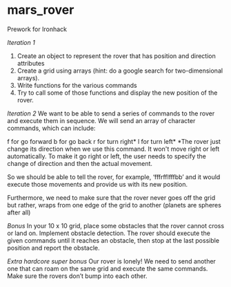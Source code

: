 # mars_rover
Prework for Ironhack

*Iteration 1*
1) Create an object to represent the rover that has position and direction attributes 
2) Create a grid using arrays (hint: do a google search for two-dimensional arrays). 
3) Write functions for the various commands 
4) Try to call some of those functions and display the new position of the rover.

*Iteration 2*
We want to be able to send a series of commands to the rover and execute them in sequence.
We will send an array of character commands, which can include:

f for go forward
b for go back
r for turn right*
l for turn left*
*The rover just change its direction when we use this command. 
It won't move right or left automatically. To make it go right or left, the user needs to specify 
the change of direction and then the actual movement.

So we should be able to tell the rover, for example, ‘fffrfflfffbb’ and it would execute those movements
and provide us with its new position.

Furthermore, we need to make sure that the rover never goes off the grid but rather, wraps from one edge of the grid 
to another (planets are spheres after all)

*Bonus*
In your 10 x 10 grid, place some obstacles that the rover cannot cross or land on.
Implement obstacle detection. The rover should execute the given commands until it reaches an obstacle, 
then stop at the last possible position and report the obstacle.

*Extra hardcore super bonus*
Our rover is lonely! We need to send another one that can roam on the same grid and execute the same commands. 
Make sure the rovers don’t bump into each other.
